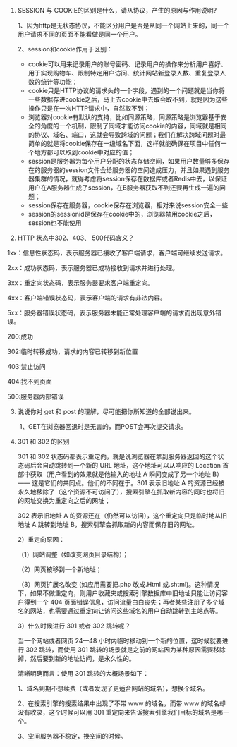1. SESSION 与 COOKIE的区别是什么，请从协议，产生的原因与作用说明?

   1、因为http是无状态协议，不能区分用户是否是从同一个网站上来的，同一个用户请求不同的页面不能看做是同一个用户。

   2、session和cookie作用于区别：

   - cookie可以用来记录用户的账号密码、记录用户的操作来分析用户喜好、用于实现购物车、限制特定用户访问、统计网站新登录人数、重复登录人数的统计等功能；
   - cookie只是HTTP协议的请求头的一个字段，遇到的一个问题就是当你将一些数据存进cookie之后，马上去cookie中去取会取不到，就是因为这些操作只是在一次HTTP请求中，自然取不到；
   - 浏览器对cookie有默认的支持，比如同源策略，同源策略是浏览器基于安全的角度的一个机制，限制了同域才能访问cookie的内容，同域就是相同的协议、域名、端口，这就会导致跨域的问题；我们在解决跨域问题时最简单的就是将cookie保存在一级域名下面，这样就能确保在项目中任何一个地方都可以取到cookie中对应的值；
   - session是服务器为每个用户分配的状态存储空间，如果用户数量够多保存在的服务器的session文件会给服务器的空间造成压力，并且如果遇到服务器集群的情况，就得考虑将session保存在数据库或者Redis中去，以保证用户在A服务器生成了session，在B服务器获取不到还要再生成一遍的问题；
   - session保存在服务器，cookie保存在浏览器，相对来说session安全一些
   - session的sessionid是保存在cookie中的，浏览器禁用cookie之后，session也不能使用

2.   HTTP 状态中302、403、 500代码含义？

   1xx：信息性状态码，表示服务器已接收了客户端请求，客户端可继续发送请求。

   2xx：成功状态码，表示服务器已成功接收到请求并进行处理。

   3xx：重定向状态码，表示服务器要求客户端重定向。

   4xx：客户端错误状态码，表示客户端的请求有非法内容。

   5xx：服务器错误状态码，表示服务器未能正常处理客户端的请求而出现意外错误。

   200:成功

   302:临时转移成功，请求的内容已转移到新位置 

   403:禁止访问

   404:找不到页面 

   500:服务器内部错误

3. 说说你对 get 和 post 的理解，尽可能把你所知道的全部说出来。

   ​	1、GET在浏览器回退时是无害的，而POST会再次提交请求。

4. 301 和 302 的区别

   301 和 302 状态码都表示重定向，就是说浏览器在拿到服务器返回的这个状态码后会自动跳转到一个新的 URL 地址，这个地址可以从响应的 Location 首部中获取（用户看到的效果就是他输入的地址 A 瞬间变成了另一个地址 B）—— 这是它们的共同点。他们的不同在于。301 表示旧地址 A 的资源已经被永久地移除了（这个资源不可访问了），搜索引擎在抓取新内容的同时也将旧的网址交换为重定向之后的网址；

   302 表示旧地址 A 的资源还在（仍然可以访问），这个重定向只是临时地从旧地址 A 跳转到地址 B，搜索引擎会抓取新的内容而保存旧的网址。

   2）重定向原因：

   （1）网站调整（如改变网页目录结构）；

   （2）网页被移到一个新地址；

   （3）网页扩展名改变 (如应用需要把.php 改成.Html 或.shtml)。这种情况下，如果不做重定向，则用户收藏夹或搜索引擎数据库中旧地址只能让访问客户得到一个 404 页面错误信息，访问流量白白丧失；再者某些注册了多个域名的网站，也需要通过重定向让访问这些域名的用户自动跳转到主站点等。

   3）什么时候进行 301 或者 302 跳转呢？

   当一个网站或者网页 24—48 小时内临时移动到一个新的位置，这时候就要进行 302 跳转，而使用 301 跳转的场景就是之前的网站因为某种原因需要移除掉，然后要到新的地址访问，是永久性的。

   清晰明确而言：使用 301 跳转的大概场景如下：

   1、域名到期不想续费（或者发现了更适合网站的域名），想换个域名。

   2、在搜索引擎的搜索结果中出现了不带 www 的域名，而带 www 的域名却没有收录，这个时候可以用 301 重定向来告诉搜索引擎我们目标的域名是哪一个。

   3、空间服务器不稳定，换空间的时候。